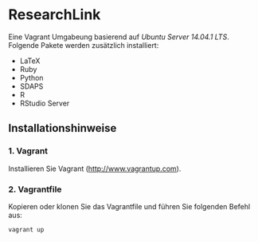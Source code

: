 # ResearchLink
Eine Vagrant Umgabeung basierend auf *Ubuntu Server 14.04.1 LTS*. Folgende Pakete werden zusätzlich installiert:

- LaTeX
- Ruby
- Python
- SDAPS
- R
- RStudio Server

## Installationshinweise

### 1. Vagrant

Installieren Sie Vagrant (http://www.vagrantup.com).

### 2. Vagrantfile

Kopieren oder klonen Sie das Vagrantfile und führen Sie folgenden Befehl aus:

    vagrant up
